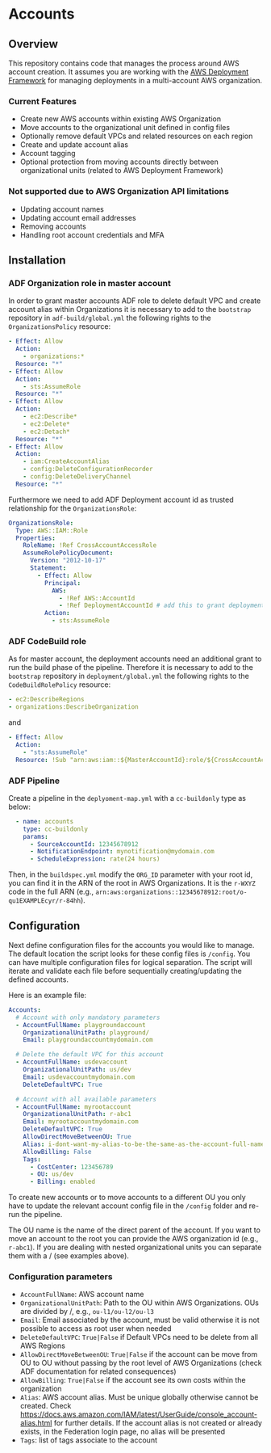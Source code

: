 # Accounts

## Overview

This repository contains code that manages the process around AWS account creation. It assumes you are working with the [AWS Deployment Framework](https://github.com/awslabs/aws-deployment-framework) for managing deployments in a multi-account AWS organization.

### Current Features

- Create new AWS accounts within existing AWS Organization
- Move accounts to the organizational unit defined in config files
- Optionally remove default VPCs and related resources on each region
- Create and update account alias
- Account tagging
- Optional protection from moving accounts directly between organizational units (related to AWS Deployment Framework)

### Not supported due to AWS Organization API limitations

- Updating account names
- Updating account email addresses
- Removing accounts
- Handling root account credentials and MFA

## Installation

### ADF Organization role in master account

In order to grant master accounts ADF role to delete default VPC and create account alias within Organizations it is necessary to add to the `bootstrap` repository in `adf-build/global.yml` the following rights to the `OrganizationsPolicy` resource:

```yaml
- Effect: Allow
  Action:
    - organizations:*
  Resource: "*"
- Effect: Allow
  Action:
    - sts:AssumeRole
  Resource: "*"
- Effect: Allow
  Action:
    - ec2:Describe*
    - ec2:Delete*
    - ec2:Detach*
  Resource: "*"
- Effect: Allow
  Action:
    - iam:CreateAccountAlias
    - config:DeleteConfigurationRecorder
    - config:DeleteDeliveryChannel
  Resource: "*"
```

Furthermore we need to add ADF Deployment account id as trusted relationship for the `OrganizationsRole`:

```yaml
OrganizationsRole:
  Type: AWS::IAM::Role
  Properties:
    RoleName: !Ref CrossAccountAccessRole
    AssumeRolePolicyDocument:
      Version: "2012-10-17"
      Statement:
        - Effect: Allow
          Principal:
            AWS:
              - !Ref AWS::AccountId
              - !Ref DeploymentAccountId # add this to grant deployment account the right to assume this role
          Action:
            - sts:AssumeRole
```

### ADF CodeBuild role

As for master account, the deployment accounts need an additional grant to run the build phase of the pipeline. Therefore it is necessary to add to the `bootstrap` repository in `deployment/global.yml` the following rights to the `CodeBuildRolePolicy` resource:

```yaml
- ec2:DescribeRegions
- organizations:DescribeOrganization
```

and

```yaml
- Effect: Allow
  Action:
    - "sts:AssumeRole"
  Resource: !Sub "arn:aws:iam::${MasterAccountId}:role/${CrossAccountAccessRole}"
```

### ADF Pipeline

Create a pipeline in the `deplyoment-map.yml` with a `cc-buildonly` type as below:

```yaml
  - name: accounts
    type: cc-buildonly
    params:
      - SourceAccountId: 12345678912
      - NotificationEndpoint: mynotification@mydomain.com
      - ScheduleExpression: rate(24 hours)
```

Then, in the `buildspec.yml` modify the `ORG_ID` parameter with your root id, you can find it in the ARN of the root in AWS Organizations. It is the `r-WXYZ` code in the full ARN (e.g., `arn:aws:organizations::12345678912:root/o-qu1EXAMPLEcyr/r-84hh`).

## Configuration

Next define configuration files for the accounts you would like to manage. The default location the script looks for these config files is `/config`. You can have multiple configuration files for logical separation. The script will iterate and validate each file before sequentially creating/updating the defined accounts.

Here is an example file:

```yaml
Accounts:
  # Account with only mandatory parameters
  - AccountFullName: playgroundaccount
    OrganizationalUnitPath: playground/
    Email: playgroundaccountmydomain.com

  # Delete the default VPC for this account
  - AccountFullName: usdevaccount
    OrganizationalUnitPath: us/dev
    Email: usdevaccountmydomain.com
    DeleteDefaultVPC: True

  # Account with all available parameters
  - AccountFullName: myrootaccount
    OrganizationalUnitPath: r-abc1
    Email: myrootaccountmydomain.com
    DeleteDefaultVPC: True
    AllowDirectMoveBetweenOU: True
    Alias: i-dont-want-my-alias-to-be-the-same-as-the-account-full-name
    AllowBilling: False
    Tags:
      - CostCenter: 123456789
      - OU: us/dev
      - Billing: enabled
```

To create new accounts or to move accounts to a different OU you only have to update the relevant account config file in the `/config` folder and re-run the pipeline.

The OU name is the name of the direct parent of the account. If you want to move an account to the root you can provide the AWS organization id (e.g., `r-abc1`). If you are dealing with nested organizational units you can separate them with a / (see examples above).

### Configuration parameters

- `AccountFullName`: AWS account name
- `OrganizationalUnitPath`: Path to the OU within AWS Organizations. OUs are divided by /, e.g., `ou-l1/ou-l2/ou-l3`
- `Email`: Email associated by the account, must be valid otherwise it is not possible to access as root user when needed
- `DeleteDefaultVPC`: `True|False` if Default VPCs need to be delete from all AWS Regions
- `AllowDirectMoveBetweenOU`: `True|False` if the account can be move from OU to OU without passing by the root level of AWS Organizations (check ADF documentation for related consequences)
- `AllowBilling`: `True|False` if the account see its own costs within the organization
- `Alias`: AWS account alias. Must be unique globally otherwise cannot be created. Check https://docs.aws.amazon.com/IAM/latest/UserGuide/console_account-alias.html for further details. If the account alias is not created or already exists, in the Federation login page, no alias will be presented
- `Tags`: list of tags associate to the account
